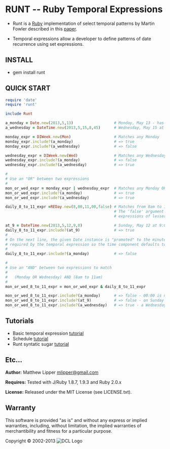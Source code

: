 # RUNT -- Ruby Temporal Expressions

* Runt is a [Ruby](http://www.ruby-lang.org/en/) implementation of select temporal patterns by Martin Fowler described in this [paper](http://martinfowler.com/apsupp/recurring.pdf).

* Temporal expressions allow a developer to define patterns of date recurrence using set expressions.

## INSTALL

*   gem install runt


## QUICK START

```ruby
require 'date'
require 'runt'

include Runt

a_monday = Date.new(2013,5,13)                  # Monday, May 13 - has "day-level" precision
a_wednesday = DateTime.new(2013,5,15,8,45)      # Wednesday, May 15 at 8:45am - has "minute-level" precision

monday_expr = DIWeek.new(Mon)                   # Matches any Monday
monday_expr.include?(a_monday)                  # => true 
monday_expr.include?(a_wednesday)               # => false 

wednesday_expr = DIWeek.new(Wed)                # Matches any Wednesday
wednesday_expr.include?(a_monday)               # => false 
wednesday_expr.include?(a_wednesday)            # => true 

#
# Use an "OR" between two expressions
#
mon_or_wed_expr = monday_expr | wednesday_expr  # Matches any Monday OR any Wednesday
mon_or_wed_expr.include?(a_monday)              # => true
mon_or_wed_expr.include?(a_wednesday)           # => true

daily_8_to_11_expr =REDay.new(8,00,11,00,false) # Matches from 8am to 11am on ANY date. 
                                                # The 'false' argument says not to auto-match 
                                                # expressions of lesser precision.

at_9 = DateTime.new(2013,5,12,9,0)              # Sunday, May 12 at 9:00am
daily_8_to_11_expr.include?(at_9)               # => true 
#
# On the next line, the given Date instance is "promoted" to the minute-level precision 
# required by the temporal expression so the time component defaults to 00:00
#
daily_8_to_11_expr.include?(a_monday)           # => false 

#
# Use an "AND" between two expressions to match
#
#   (Monday OR Wednesday) AND (8am to 11am)
#
mon_or_wed_8_to_11_expr = mon_or_wed_expr & daily_8_to_11_expr

mon_or_wed_8_to_11_expr.include?(a_monday)      # => false - 00:00 is not between 8:00 and 11:00
mon_or_wed_8_to_11_expr.include?(at_9)          # => false - on Sunday
mon_or_wed_8_to_11_expr.include?(a_wednesday)   # => true - a Wednesday at 8:45

```

## Tutorials

* Basic temporal expression [tutorial](doc/tutorial_te.md)
* Schedule [tutorial](doc/tutorial_schedule.md)
* Runt syntatic sugar [tutorial](doc/tutorial_sugar.md)

## Etc...

**Author:** Matthew Lipper <mlipper@gmail.com>  

**Requires:** Tested with J/Ruby 1.8.7, 1.9.3 and Ruby 2.0.x 

**License:** Released under the MIT License (see LICENSE.txt).

## Warranty

This software is provided "as is" and without any express or implied warranties, including, without limitation, the implied warranties of merchantibility and fitness for a particular purpose.

Copyright &copy; 2002-2013 ![DCL Logo](site/dcl-small.gif)
